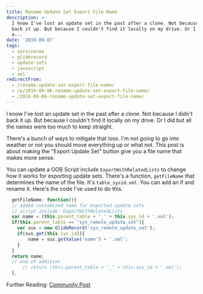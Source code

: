 ```yaml
---
title: Rename Update Set Export File Name
description: >-
  I know I've lost an update set in the past after a clone. Not because I didn't
  back it up. But because I couldn't find it locally on my drive. Or I did but
  a...
date: '2019-09-07'
tags:
  - servicenow
  - gliderecord
  - update-sets
  - javascript
  - xml
redirectFrom:
  - /rename-update-set-export-file-name/
  - /p/2019-09-06-rename-update-set-export-file-name/ 
  - /2019-09-06-rename-update-set-export-file-name/
---
```


I know I've lost an update set in the past after a clone. Not because I didn't back it up. But because I couldn't find it locally on my drive. Or I did but all the names were too much to keep straight.

There's a bunch of ways to mitigate that loss. I'm not going to go into weather or not you should move everything up or what not. This post is about making the "Export Update Set" button give you a file name that makes more sense.

You can update a OOB Script include `ExportWithRelatedLists` to change how it works for exporting update sets. There's a function, `getFileName` that determines the name of the file. It's `table_sysid.xml`. You can add an if and rename it. Here's the code I've used to do this.

```javascript
  getFileName: function(){
  // added customized name for exported update sets
  // script include: ExportWithRelatedLists
  var name = (this.parent_table + '_' + this.sys_id + '.xml');
  if(this.parent_table == "sys_remote_update_set"){
    var sus = new GlideRecord('sys_remote_update_set');
    if(sus.get(this.sys_id)){
        name = sus.getValue('name') + '.xml';
    }
  }
  return name;
  // end of addition
      // return (this.parent_table + '_' + this.sys_id + '.xml');
  },
```

Further Reading: [Community Post](https://community.servicenow.com/community?id=community_question&sys_id=d2ca7e63dbb723c41cd8a345ca9619c7)